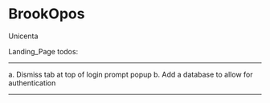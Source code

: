 # BrookOpos
Unicenta

Landing_Page todos:
______________________________________________________________________________
a. Dismiss tab at top of login prompt popup
b. Add a database to allow for authentication
______________________________________________________________________________
